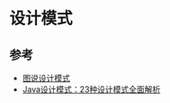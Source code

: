 # 设计模式

## 参考
- [图说设计模式](https://design-patterns.readthedocs.io/zh_CN/latest/index.html)
- [Java设计模式：23种设计模式全面解析](http://c.biancheng.net/design_pattern/)

